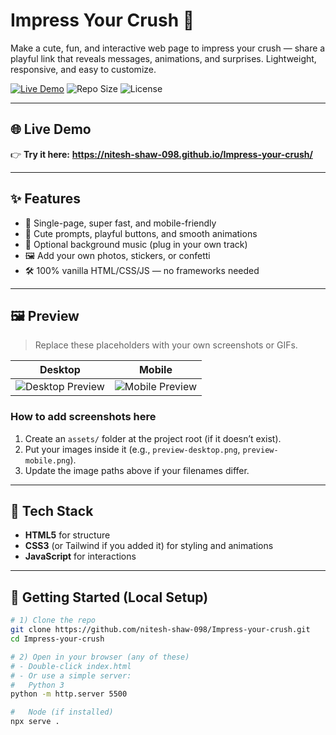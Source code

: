 # Impress Your Crush 💌

Make a cute, fun, and interactive web page to impress your crush — share a playful link that reveals messages, animations, and surprises. Lightweight, responsive, and easy to customize.

[![Live Demo](https://img.shields.io/badge/Live%20Demo-Visit%20Site-blue)](https://nitesh-shaw-098.github.io/Impress-your-crush/)
![Repo Size](https://img.shields.io/github/repo-size/nitesh-shaw-098/Impress-your-crush)
![License](https://img.shields.io/badge/license-MIT-green)

---

## 🌐 Live Demo

👉 **Try it here:** **https://nitesh-shaw-098.github.io/Impress-your-crush/**

---

## ✨ Features

- 🎯 Single-page, super fast, and mobile-friendly
- 💖 Cute prompts, playful buttons, and smooth animations
- 🎵 Optional background music (plug in your own track)
- 🖼️ Add your own photos, stickers, or confetti
- 🛠️ 100% vanilla HTML/CSS/JS — no frameworks needed

---

## 🖼️ Preview

> Replace these placeholders with your own screenshots or GIFs.

| Desktop | Mobile |
|---|---|
| ![Desktop Preview](assets/preview-desktop.png) | ![Mobile Preview](assets/preview-mobile.png) |

### How to add screenshots here
1. Create an `assets/` folder at the project root (if it doesn’t exist).
2. Put your images inside it (e.g., `preview-desktop.png`, `preview-mobile.png`).
3. Update the image paths above if your filenames differ.

---

## 🧰 Tech Stack

- **HTML5** for structure  
- **CSS3** (or Tailwind if you added it) for styling and animations  
- **JavaScript** for interactions

---

## 🚀 Getting Started (Local Setup)

```bash
# 1) Clone the repo
git clone https://github.com/nitesh-shaw-098/Impress-your-crush.git
cd Impress-your-crush

# 2) Open in your browser (any of these)
# - Double-click index.html
# - Or use a simple server:
#   Python 3
python -m http.server 5500

#   Node (if installed)
npx serve .

